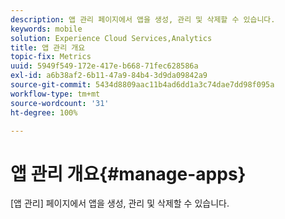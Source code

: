 ```yaml
---
description: 앱 관리 페이지에서 앱을 생성, 관리 및 삭제할 수 있습니다.
keywords: mobile
solution: Experience Cloud Services,Analytics
title: 앱 관리 개요
topic-fix: Metrics
uuid: 5949f549-172e-417e-b668-71fec628586a
exl-id: a6b38af2-6b11-47a9-84b4-3d9da09842a9
source-git-commit: 5434d8809aac11b4ad6dd1a3c74dae7dd98f095a
workflow-type: tm+mt
source-wordcount: '31'
ht-degree: 100%

---
```


# 앱 관리 개요{#manage-apps}

[앱 관리] 페이지에서 앱을 생성, 관리 및 삭제할 수 있습니다.
